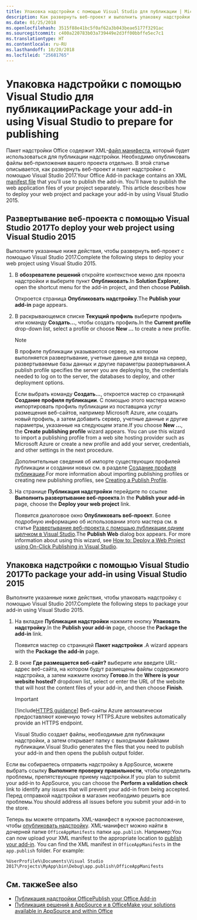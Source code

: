 ```yaml
---
title: Упаковка надстройки с помощью Visual Studio для публикации | Microsoft Docs
description: Как развернуть веб-проект и выполнить упаковку надстройки с помощью Visual Studio 2017.
ms.date: 01/25/2018
ms.openlocfilehash: 3515f88e41bc5f0af62a3b043beae5177f3291ac
ms.sourcegitcommit: c400a220783b03a739449e2d3ff00bbffe5ec7c1
ms.translationtype: HT
ms.contentlocale: ru-RU
ms.lasthandoff: 10/20/2018
ms.locfileid: "25681765"
---
```

# <a name="package-your-add-in-using-visual-studio-to-prepare-for-publishing"></a><span data-ttu-id="533b9-103">Упаковка надстройки с помощью Visual Studio для публикации</span><span class="sxs-lookup"><span data-stu-id="533b9-103">Package your add-in using Visual Studio to prepare for publishing</span></span>

<span data-ttu-id="533b9-p101">Пакет надстройки Office содержит XML-[файл манифеста](../develop/add-in-manifests.md), который будет использоваться для публикации надстройки. Необходимо опубликовать файлы веб-приложения вашего проекта отдельно. В этой статье описывается, как развернуть веб-проект и пакет надстройки с помощью Visual Studio 2017.</span><span class="sxs-lookup"><span data-stu-id="533b9-p101">Your Office Add-in package contains an XML [manifest file](../develop/add-in-manifests.md) that you'll use to publish the add-in. You'll have to publish the web application files of your project separately. This article describes how to deploy your web project and package your add-in by using Visual Studio 2015.</span></span>

## <a name="to-deploy-your-web-project-using-visual-studio-2017"></a><span data-ttu-id="533b9-107">Развертывание веб-проекта с помощью Visual Studio 2017</span><span class="sxs-lookup"><span data-stu-id="533b9-107">To deploy your web project using Visual Studio 2015</span></span>

<span data-ttu-id="533b9-108">Выполните указанные ниже действия, чтобы развернуть веб-проект с помощью Visual Studio 2017.</span><span class="sxs-lookup"><span data-stu-id="533b9-108">Complete the following steps to deploy your web project using Visual Studio 2015.</span></span>

1. <span data-ttu-id="533b9-109">В **обозревателе решений** откройте контекстное меню для проекта надстройки и выберите пункт **Опубликовать**.</span><span class="sxs-lookup"><span data-stu-id="533b9-109">In  **Solution Explorer**, open the shortcut menu for the add-in project, and then choose  **Publish**.</span></span>
    
    <span data-ttu-id="533b9-110">Откроется страница **Опубликовать надстройку**.</span><span class="sxs-lookup"><span data-stu-id="533b9-110">The  **Publish your add-in** page appears.</span></span>
    
2. <span data-ttu-id="533b9-111">В раскрывающемся списке **Текущий профиль** выберите профиль или команду **Создать…**, чтобы создать профиль.</span><span class="sxs-lookup"><span data-stu-id="533b9-111">In the  **Current profile** drop-down list, select a profile or choose **New ...** to create a new profile.</span></span>
    
    > [!NOTE]
    > <span data-ttu-id="533b9-112">В профиле публикации указываются сервер, на котором выполняется развертывание, учетные данные для входа на сервер, развертываемые базы данных и другие параметры развертывания.</span><span class="sxs-lookup"><span data-stu-id="533b9-112">A publish profile specifies the server you are deploying to, the credentials needed to log on to the server, the databases to deploy, and other deployment options.</span></span>

    <span data-ttu-id="533b9-p102">Если выбрать команду **Создать…**, откроется мастер со страницей **Создание профиля публикации**. С помощью этого мастера можно импортировать профиль публикации из поставщика услуг размещения веб-сайтов, например Microsoft Azure, или создать новый профиль, а затем добавить сервер, учетные данные и другие параметры, указанные на следующем этапе.</span><span class="sxs-lookup"><span data-stu-id="533b9-p102">If you choose  **New ...**, the  **Create publishing profile** wizard appears. You can use this wizard to import a publishing profile from a web site hosting provider such as Microsoft Azure or create a new profile and add your server, credentials, and other settings in the next procedure.</span></span>
    
    <span data-ttu-id="533b9-115">Дополнительные сведения об импорте существующих профилей публикации и создании новых см. в разделе [Создание профиля публикации](https://msdn.microsoft.com/library/dd465337.aspx#creating_a_profile).</span><span class="sxs-lookup"><span data-stu-id="533b9-115">For more information about importing publishing profiles or creating new publishing profiles, see [Creating a Publish Profile](https://msdn.microsoft.com/library/dd465337.aspx#creating_a_profile).</span></span>
    
3. <span data-ttu-id="533b9-116">На странице  **Публикация надстройки** перейдите по ссылке **Выполнить развертывание веб-проекта**.</span><span class="sxs-lookup"><span data-stu-id="533b9-116">In the  **Publish your add-in** page, choose the **Deploy your web project** link.</span></span>
    
    <span data-ttu-id="533b9-p103">Появится диалоговое окно  **Опубликовать веб-проект**. Более подробную информацию об использовании этого мастера см. в статье [Развертывание веб-проекта с помощью публикации одним щелчком в Visual Studio](https://msdn.microsoft.com/library/dd465337.aspx).</span><span class="sxs-lookup"><span data-stu-id="533b9-p103">The  **Publish Web** dialog box appears. For more information about using this wizard, see [How to: Deploy a Web Project using On-Click Publishing in Visual Studio](https://msdn.microsoft.com/library/dd465337.aspx).</span></span>
    

## <a name="to-package-your-add-in-using-visual-studio-2017"></a><span data-ttu-id="533b9-119">Упаковка надстройки с помощью Visual Studio 2017</span><span class="sxs-lookup"><span data-stu-id="533b9-119">To package your add-in using Visual Studio 2015</span></span>

<span data-ttu-id="533b9-120">Выполните указанные ниже действия, чтобы упаковать надстройку с помощью Visual Studio 2017.</span><span class="sxs-lookup"><span data-stu-id="533b9-120">Complete the following steps to package your add-in using Visual Studio 2015.</span></span>

1. <span data-ttu-id="533b9-121">На вкладке **Публикация надстройки** нажмите кнопку **Упаковать надстройку**.</span><span class="sxs-lookup"><span data-stu-id="533b9-121">In the **Publish your add-in** page, choose the **Package the add-in** link.</span></span>
    
    <span data-ttu-id="533b9-122">Появится мастер со страницей **Пакет надстройки** .</span><span class="sxs-lookup"><span data-stu-id="533b9-122">A wizard appears with the **Package the add-in** page.</span></span>
    
2. <span data-ttu-id="533b9-123">В окне **Где размещается веб-сайт?** выберите или введите URL-адрес веб-сайта, на котором будут размещены файлы содержимого надстройка, а затем нажмите кнопку **Готово**.</span><span class="sxs-lookup"><span data-stu-id="533b9-123">In the  **Where is your website hosted?** dropdown list, select or enter the URL of the website that will host the content files of your add-in, and then choose **Finish**.</span></span>
    
    > [!IMPORTANT]
    > [!include[HTTPS guidance](../includes/https-guidance.md)] <span data-ttu-id="533b9-124">Веб-сайты Azure автоматически предоставляют конечную точку HTTPS.</span><span class="sxs-lookup"><span data-stu-id="533b9-124">Azure websites automatically provide an HTTPS endpoint.</span></span>

    <span data-ttu-id="533b9-125">Visual Studio создает файлы, необходимые для публикации надстройки, а затем открывает папку с выходными файлами публикации.</span><span class="sxs-lookup"><span data-stu-id="533b9-125">Visual Studio generates the files that you need to publish your add-in and then opens the publish output folder.</span></span>
    
<span data-ttu-id="533b9-126">Если вы собираетесь отправить надстройку в AppSource, можете выбрать ссылку **Выполните проверку правильности**, чтобы определить проблемы, препятствующие приему надстройки.</span><span class="sxs-lookup"><span data-stu-id="533b9-126">If you plan to submit your add-in to AppSource, you can choose the **Perform a validation check** link to identify any issues that will prevent your add-in from being accepted.</span></span> <span data-ttu-id="533b9-127">Перед отправкой надстройки в магазин необходимо решить все проблемы.</span><span class="sxs-lookup"><span data-stu-id="533b9-127">You should address all issues before you submit your add-in to the store.</span></span>

<span data-ttu-id="533b9-p105">Теперь вы можете отправить XML-манифест в нужное расположение, чтобы [опубликовать надстройку](../publish/publish.md). XML-манифест можно найти в дочерней папке `OfficeAppManifests` папки `app.publish`. Например:</span><span class="sxs-lookup"><span data-stu-id="533b9-p105">You can now upload your XML manifest to the appropriate location to [publish your add-in](../publish/publish.md). You can find the XML manifest in `OfficeAppManifests` in the `app.publish` folder. For example:</span></span>

 `%UserProfile%\Documents\Visual Studio 2017\Projects\MyApp\bin\Debug\app.publish\OfficeAppManifests`


## <a name="see-also"></a><span data-ttu-id="533b9-131">См. также</span><span class="sxs-lookup"><span data-stu-id="533b9-131">See also</span></span>

- [<span data-ttu-id="533b9-132">Публикация надстройки Office</span><span class="sxs-lookup"><span data-stu-id="533b9-132">Publish your Office Add-in</span></span>](../publish/publish.md)
- [<span data-ttu-id="533b9-133">Публикация решений в AppSource и в Office</span><span class="sxs-lookup"><span data-stu-id="533b9-133">Make your solutions available in AppSource and within Office</span></span>](https://docs.microsoft.com/office/dev/store/submit-to-the-office-store)
    
